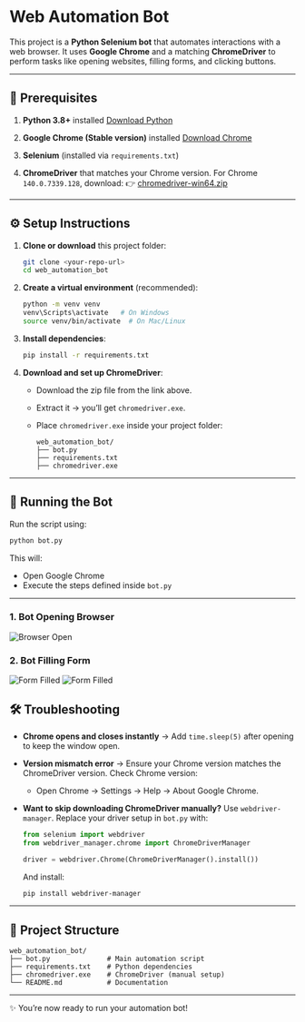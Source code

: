 # Web Automation Bot

This project is a **Python Selenium bot** that automates interactions with a web browser. It uses **Google Chrome** and a matching **ChromeDriver** to perform tasks like opening websites, filling forms, and clicking buttons.

---

## 📌 Prerequisites

1. **Python 3.8+** installed
   [Download Python](https://www.python.org/downloads/)

2. **Google Chrome (Stable version)** installed
   [Download Chrome](https://www.google.com/chrome/)

3. **Selenium** (installed via `requirements.txt`)

4. **ChromeDriver** that matches your Chrome version.
   For Chrome `140.0.7339.128`, download:
   👉 [chromedriver-win64.zip](https://storage.googleapis.com/chrome-for-testing-public/140.0.7339.82/win64/chromedriver-win64.zip)

---

## ⚙️ Setup Instructions

1. **Clone or download** this project folder:

   ```bash
   git clone <your-repo-url>
   cd web_automation_bot
   ```

2. **Create a virtual environment** (recommended):

   ```bash
   python -m venv venv
   venv\Scripts\activate   # On Windows
   source venv/bin/activate  # On Mac/Linux
   ```

3. **Install dependencies**:

   ```bash
   pip install -r requirements.txt
   ```

4. **Download and set up ChromeDriver**:

   * Download the zip file from the link above.
   * Extract it → you’ll get `chromedriver.exe`.
   * Place `chromedriver.exe` inside your project folder:

     ```
     web_automation_bot/
     ├── bot.py
     ├── requirements.txt
     ├── chromedriver.exe
     ```

---

## 🚀 Running the Bot

Run the script using:

```bash
python bot.py
```

This will:

* Open Google Chrome
* Execute the steps defined inside `bot.py`

---

### 1. Bot Opening Browser
![Browser Open](Screenshots/Img1.png)

### 2. Bot Filling Form
![Form Filled](Screenshots/Img2.png)
![Form Filled](Screenshots/Img3.png)

## 🛠 Troubleshooting

* **Chrome opens and closes instantly**
  → Add `time.sleep(5)` after opening to keep the window open.

* **Version mismatch error**
  → Ensure your Chrome version matches the ChromeDriver version.
  Check Chrome version:

  * Open Chrome → Settings → Help → About Google Chrome.

* **Want to skip downloading ChromeDriver manually?**
  Use `webdriver-manager`.
  Replace your driver setup in `bot.py` with:

  ```python
  from selenium import webdriver
  from webdriver_manager.chrome import ChromeDriverManager

  driver = webdriver.Chrome(ChromeDriverManager().install())
  ```

  And install:

  ```bash
  pip install webdriver-manager
  ```

---

## 📂 Project Structure

```
web_automation_bot/
├── bot.py              # Main automation script
├── requirements.txt    # Python dependencies
├── chromedriver.exe    # ChromeDriver (manual setup)
└── README.md           # Documentation
```

---

✨ You’re now ready to run your automation bot!